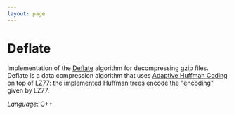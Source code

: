```yaml
---
layout: page
---
```

Deflate
================

Implementation of the [Deflate](http://en.wikipedia.org/wiki/DEFLATE) algorithm for decompressing gzip files. Deflate is a data compression algorithm that uses [Adaptive Huffman Coding](http://en.wikipedia.org/wiki/Huffman_coding) on top of [LZ77](http://en.wikipedia.org/wiki/LZ77_and_LZ78): the implemented Huffman trees encode the "encoding" given by LZ77.

*Language*: C++
